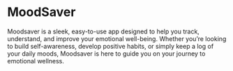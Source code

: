 # MoodSaver
Moodsaver is a sleek, easy-to-use app designed to help you track, understand, and improve your emotional well-being. Whether you’re looking to build self-awareness, develop positive habits, or simply keep a log of your daily moods, Moodsaver is here to guide you on your journey to emotional wellness.
